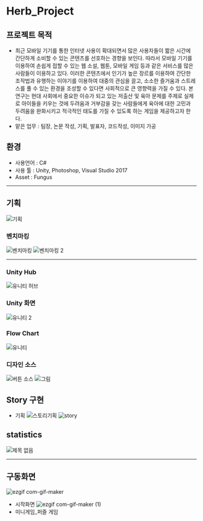 # Herb_Project

## 프로젝트 목적
- 최근 모바일 기기를 통한 인터넷 사용이 확대되면서 많은 사용자들이 짧은 시간에 간단하게 소비할 수 있는 콘텐츠를 선호하는 경향을 보인다. 따라서 모바일 기기를 이용하여 손쉽게 접할 수 있는 웹 소설, 웹툰, 모바일 게임 등과 같은 서비스를 많은 사람들이 이용하고 있다. 이러한 콘텐츠에서 인기가 높은 장르를 이용하여 간단한 조작법과 유행하는 이야기를 이용하여 대중의 관심을 끌고, 소소한 즐거움과 스트레스를 풀 수 있는 환경을 조성할 수 있다면 사회적으로 큰 영향력을 가질 수 있다. 본 연구는 현대 사회에서 중요한 이슈가 되고 있는 저출산 및 육아 문제를 주제로 실제로 아이들을 키우는 것에 두려움과 거부감을 갖는 사람들에게 육아에 대한 고민과 두려움을 완화시키고 적극적인 태도를 가질 수 있도록 하는 게임을 제공하고자 한다.
- 맡은 업무 : 팀장, 논문 작성, 기획, 발표자, 코드작성, 이미지 가공

## 환경
- 사용언어 : C#
- 사용 툴 : Unity, Photoshop, Visual Studio 2017
- Asset : Fungus
----------------------

## 기획
![기획](https://user-images.githubusercontent.com/108312250/195639325-a448815f-abe8-4e64-9b09-571b3691f158.png)

### 벤치마킹
![벤치마킹](https://user-images.githubusercontent.com/108312250/195639593-d188d16c-d3c5-48ca-a4aa-deb326e4002b.png)
![벤치마킹 2](https://user-images.githubusercontent.com/108312250/195639601-ae0dfd8d-31d2-4faf-a8c4-60f214661d2c.png)

----------------------

### Unity Hub
![유니티 허브](https://user-images.githubusercontent.com/108312250/195636831-b6281758-9a41-4d93-9154-9584faa2bdbe.png)

### Unity 화면
![유니티 2](https://user-images.githubusercontent.com/108312250/195637889-8f20406e-43a9-4029-b054-944519116f50.png)

### Flow Chart
![유니티](https://user-images.githubusercontent.com/108312250/195639866-2257ac13-68d3-4b30-aab7-fbd901389df1.png)

### 디자인 소스
![버튼 소스](https://user-images.githubusercontent.com/108312250/195639976-d6170698-3710-4345-ac95-c2acac97878e.png)
![그림](https://user-images.githubusercontent.com/108312250/195639979-1c2b760b-f5ef-4fbc-a486-e8b6241ec269.png)

## Story 구현
- 기획
![스토리기획](https://user-images.githubusercontent.com/108312250/195641295-c5e69e80-67e2-40d1-8785-3d0b6b8840b0.png)
![story](https://user-images.githubusercontent.com/108312250/195640195-e365d24b-cbce-4cf2-82ea-587db6726e04.png)

## statistics
![제목 없음](https://user-images.githubusercontent.com/108312250/195640486-a5fb478a-93b3-4035-893f-eaae99a4fbb3.png)

----------------------
## 구동화면
![ezgif com-gif-maker](https://user-images.githubusercontent.com/108312250/195643477-f0b4f9e0-489a-4756-8990-452a864282a5.gif)<br>
- 시작화면
![ezgif com-gif-maker (1)](https://user-images.githubusercontent.com/108312250/195643483-3e3f8cc7-82e9-48b6-918e-3ac85b876be8.gif)
- 미니게임_퍼즐 게임
